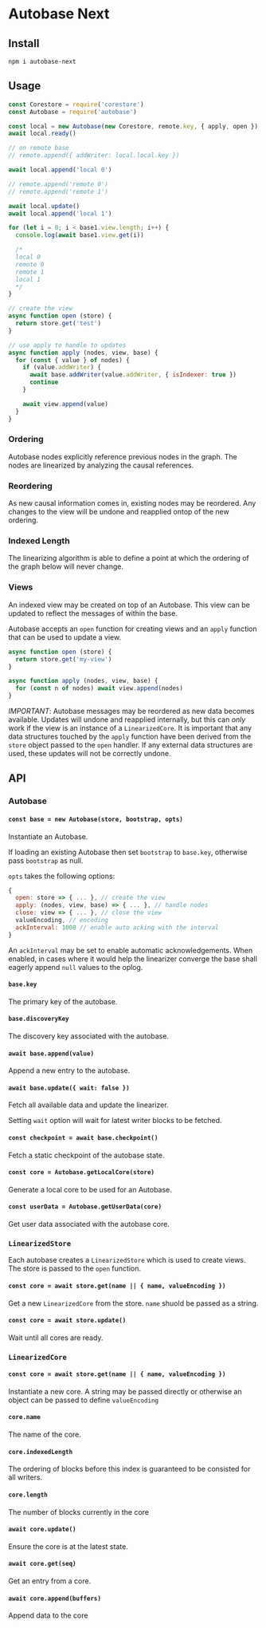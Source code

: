 # Autobase Next

## Install

`npm i autobase-next`

## Usage

```js
const Corestore = require('corestore')
const Autobase = require('autobase')

const local = new Autobase(new Corestore, remote.key, { apply, open })
await local.ready()

// on remote base
// remote.append({ addWriter: local.local.key })

await local.append('local 0')

// remote.append('remote 0')
// remote.append('remote 1')

await local.update()
await local.append('local 1')

for (let i = 0; i < base1.view.length; i++) {
  console.log(await base1.view.get(i))

  /*
  local 0
  remote 0
  remote 1
  local 1
  */
}

// create the view
async function open (store) {
  return store.get('test')
}

// use apply to handle to updates
async function apply (nodes, view, base) {
  for (const { value } of nodes) {
    if (value.addWriter) {
      await base.addWriter(value.addWriter, { isIndexer: true })
      continue
    }

    await view.append(value)
  }  
}
```

### Ordering

Autobase nodes explicitly reference previous nodes in the graph. The nodes are linearized by analyzing the causal references.

### Reordering

As new causal information comes in, existing nodes may be reordered. Any changes to the view will be undone and reapplied ontop of the new ordering.

### Indexed Length

The linearizing algorithm is able to define a point at which the ordering of the graph below will never change.

### Views

An indexed view may be created on top of an Autobase. This view can be updated to reflect the messages of within the base.

Autobase accepts an `open` function for creating views and an `apply` function that can be used to update a view.

```js
async function open (store) {
  return store.get('my-view')
}
```

```js
async function apply (nodes, view, base) {
  for (const n of nodes) await view.append(nodes)
}
```

*IMPORTANT*: Autobase messages may be reordered as new data becomes available. Updates will undone and reapplied internally, but this can _only_ work if the view is an instance of a `LinearizedCore`. It is important that any data structures touched by the `apply` function have been derived from the `store` object passed to the `open` handler. If any external data structures are used, these updates will not be correctly undone.

## API

### Autobase

#### `const base = new Autobase(store, bootstrap, opts)`

Instantiate an Autobase.

If loading an existing Autobase then set `bootstrap` to `base.key`, otherwise pass `bootstrap` as null.

`opts` takes the following options:

```js
{
  open: store => { ... }, // create the view
  apply: (nodes, view, base) => { ... }, // handle nodes
  close: view => { ... }, // close the view
  valueEncoding, // encoding
  ackInterval: 1000 // enable auto acking with the interval
}
```

An `ackInterval` may be set to enable automatic acknowledgements. When enabled, in cases where it would help the linearizer converge the base shall eagerly append `null` values to the oplog.

#### `base.key`

The primary key of the autobase.

#### `base.discoveryKey`

The discovery key associated with the autobase.

#### `await base.append(value)`

Append a new entry to the autobase.

#### `await base.update({ wait: false })`

Fetch all available data and update the linearizer.

Setting `wait` option will wait for latest writer blocks to be fetched.

#### `const checkpoint = await base.checkpoint()`

Fetch a static checkpoint of the autobase state.

#### `const core = Autobase.getLocalCore(store)`

Generate a local core to be used for an Autobase.

#### `const userData = Autobase.getUserData(core)`

Get user data associated with the autobase core.

### `LinearizedStore`

Each autobase creates a `LinearizedStore` which is used to create views. The store is passed to the `open` function.

#### `const core = await store.get(name || { name, valueEncoding })`

Get a new `LinearizedCore` from the store. `name` shuold be passed as a string.

#### `const core = await store.update()`

Wait until all cores are ready.

### `LinearizedCore`

#### `const core = await store.get(name || { name, valueEncoding })`

Instantiate a new core. A string may be passed directly or otherwise an object can be passed to define `valueEncoding`

#### `core.name`

The name of the core.

#### `core.indexedLength`

The ordering of blocks before this index is guaranteed to be consisted for all writers.

#### `core.length`

The number of blocks currently in the core

#### `await core.update()`

Ensure the core is at the latest state.

#### `await core.get(seq)`

Get an entry from a core.

#### `await core.append(buffers)`

Append data to the core
